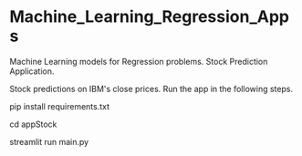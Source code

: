 # Machine_Learning_Regression_Apps
Machine Learning models for Regression problems. Stock Prediction Application.

Stock predictions on IBM's close prices. Run the app in the following steps.

pip install requirements.txt

cd appStock

streamlit run main.py

 
